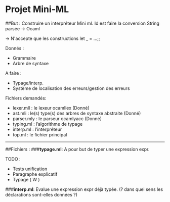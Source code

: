 # Projet Mini-ML

##But : Construire un interpréteur Mini ml.
Id est faire la conversion String parsée -> Ocaml

-> N'accepte que les constructions let _ = ...;;

Donnés :

* Grammaire
* Arbre de syntaxe

A faire : 

* Typage/interp.
* Système de localisation des erreurs/gestion des erreurs


Fichiers demandés:

* lexer.mll : le lexeur ocamllex (Donné)
* ast.mli : le(s) type(s) des arbres de syntaxe abstraite (Donné)
* parser.mly : le parseur ocamlyacc (Donné)
* typing.ml : l’algorithme de typage
* interp.ml : l’interpréteur
* top.ml : le fichier principal


____________________

##Fichiers : 
###__typage.ml__:
A pour but de typer une expression expr.

TODO :

* Tests unification
* Paragraphe explicatif
* Typage ( W )


###__interp.ml__:
Evalue une expression expr déjà typée. (? dans quel sens les déclarations sont-elles données ?)

